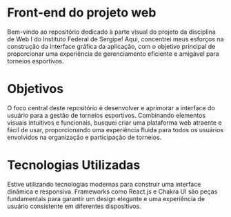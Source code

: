 # Front-end do projeto web

Bem-vindo ao repositório dedicado à parte visual do projeto da disciplina de Web I do Instituto Federal de Sergipe! Aqui, concentrei meus esforços na construção da interface gráfica da aplicação, com o objetivo principal de proporcionar uma experiência de gerenciamento eficiente e amigável para torneios esportivos.

# Objetivos

O foco central deste repositório é desenvolver e aprimorar a interface do usuário para a gestão de torneios esportivos. Combinando elementos visuais intuitivos e funcionais, busquei criar uma plataforma web atraente e fácil de usar, proporcionando uma experiência fluida para todos os usuários envolvidos na organização e participação de torneios.

# Tecnologias Utilizadas
Estive utilizando tecnologias modernas para construir uma interface dinâmica e responsiva. Frameworks como React.js e Chakra UI são peças fundamentais para garantir um design elegante e uma experiência de usuário consistente em diferentes dispositivos.
